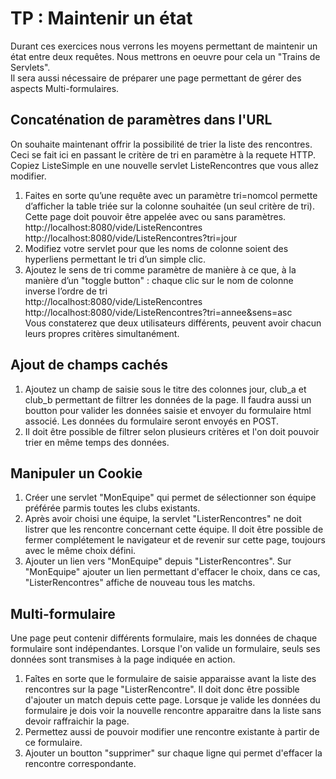 # TP : Maintenir un état

Durant ces exercices nous verrons les moyens permettant de maintenir un état entre deux requêtes. 
Nous mettrons en oeuvre pour cela un "Trains de Servlets".  
Il sera aussi nécessaire de préparer une page permettant de gérer des aspects Multi-formulaires.

## Concaténation de paramètres dans l'URL

On souhaite maintenant offrir la possibilité de trier la liste des rencontres. Ceci se fait ici en passant le critère de tri en paramètre à la requete HTTP. Copiez ListeSimple en une nouvelle servlet ListeRencontres que vous allez modifier.

1. Faites en sorte qu’une requête avec un paramètre tri=nomcol permette d’afficher la table triée sur la colonne souhaitée
(un seul critère de tri). Cette page doit pouvoir être appelée avec ou sans paramètres.  
http://localhost:8080/vide/ListeRencontres  
http://localhost:8080/vide/ListeRencontres?tri=jour  
1. Modifiez votre servlet pour que les noms de colonne soient des hyperliens permettant le tri d’un simple clic.
1. Ajoutez le sens de tri comme paramètre de manière à ce que, à la manière d’un "toggle button" : chaque clic sur le nom de colonne inverse l’ordre de tri  
http://localhost:8080/vide/ListeRencontres  
http://localhost:8080/vide/ListeRencontres?tri=annee&sens=asc  
Vous constaterez que deux utilisateurs différents, peuvent avoir chacun leurs propres critères simultanément.


## Ajout de champs cachés

1. Ajoutez un champ de saisie sous le titre des colonnes jour, club_a et club_b permettant de filtrer les données de la page. Il faudra aussi un boutton pour valider les données saisie et envoyer du formulaire html associé. Les données du formulaire seront envoyés en POST.
1. Il doit être possible de filtrer selon plusieurs critères et l'on doit pouvoir trier en même temps des données.

## Manipuler un Cookie

1. Créer une servlet "MonEquipe" qui permet de sélectionner son équipe préférée parmis toutes les clubs existants.
1. Après avoir choisi une équipe, la servlet "ListerRencontres" ne doit listrer que les rencontre concernant cette équipe. Il doit être possible de fermer complétement le navigateur et de revenir sur cette page, toujours avec le même choix défini.
1. Ajouter un lien vers "MonEquipe" depuis "ListerRencontres". Sur "MonEquipe" ajouter un lien permettant d'effacer le choix, dans ce cas, "ListerRencontres" affiche de nouveau tous les matchs.

## Multi-formulaire

Une page peut contenir différents formulaire, mais les données de chaque formulaire sont indépendantes. Lorsque l'on valide un formulaire, seuls ses données sont transmises à la page indiquée en action.

1. Faîtes en sorte que le formulaire de saisie apparaisse avant la liste des rencontres sur la page "ListerRencontre". Il doit donc être possible d'ajouter un match depuis cette page. Lorsque je valide les données du formulaire je dois voir la nouvelle rencontre apparaitre dans la liste sans devoir raffraichir la page.
1. Permettez aussi de pouvoir modifier une rencontre existante à partir de ce formulaire.
1. Ajouter un boutton "supprimer" sur chaque ligne qui permet d'effacer la rencontre correspondante.

